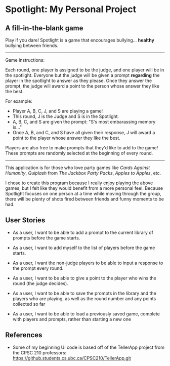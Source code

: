 # Spotlight: My Personal Project
## A fill-in-the-blank game

Play if you dare! Spotlight is a game that encourages 
bullying... **healthy** bullying between friends. 

---
Game instructions:

Each round, one player is assigned to be the judge, and
one player will be in the spotlight. Everyone but the judge
will be given a prompt **regarding** the player in the spotlight
to answer as they please. Once they answer the prompt,
the judge will award a point to the person whose answer
they like the best.

For example:
* Player A, B, C, J, and S are playing a game!
* This round, J is the Judge and S is in the Spotlight.
* A, B, C, and S are given the prompt: "S's most embarassing
memory is..."
* Once A, B, and C, and S have all given their response, J
will award a point to the player whose answer they like
the best.

Players are also free to make prompts that they'd like
to add to the game! These prompts are randomly selected
at the beginning of every round.

---

This application is for those who love party games like
*Cards Against Humanity*, *Quiplash* from *The Jackbox
Party Packs*, *Apples to Apples*, etc. 

I chose to create this program because I really enjoy playing
the above games, but I felt like they would benefit
from a more personal feel. Because Spotlight focuses
on one person at a time while moving through the group,
there will be plenty of shots fired between friends and 
funny moments to be had.
 

## User Stories
* As a user, I want to be able to add a prompt to the current library of prompts before the game starts.
* As a user, I want to add myself to the list of players before the game starts.
* As a user, I want the non-judge players to be able to input a response to the prompt every round.
* As a user, I want to be able to give a point to the player who wins the round (the judge decides).

* As a user, I want to be able to save the prompts in the library
and the players who are playing, as well as the round number and any points collected so far
* As a user, I want to be able to load a previously saved game, complete with players and prompts, 
rather than starting a new one

## References
- Some of my beginning UI code is based off of the 
TellerApp project from the CPSC 210 professors: 
https://github.students.cs.ubc.ca/CPSC210/TellerApp.git